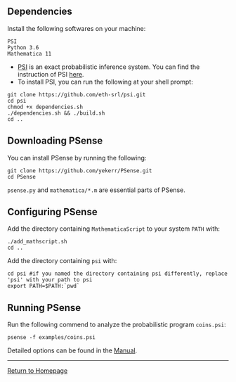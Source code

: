 
## Dependencies

Install the following softwares on your machine:
```
PSI
Python 3.6
Mathematica 11
```

* [PSI](http://psisolver.org) is an exact probabilistic inference system. You can find the instruction of PSI [here](https://github.com/eth-srl/psi).
* To install PSI, you can run the following at your shell prompt:

```{shell}
git clone https://github.com/eth-srl/psi.git
cd psi
chmod +x dependencies.sh
./dependencies.sh && ./build.sh
cd ..
```

## Downloading PSense

You can install PSense by running the following:
```{shell}
git clone https://github.com/yekerr/PSense.git
cd PSense
```

`psense.py` and  `mathematica/*.m` are essential parts of PSense.

## Configuring PSense

Add the directory containing `MathematicaScript` to your system `PATH` with:
```{shell}
./add_mathscript.sh
cd ..
```

Add the directory containing `psi` with: 
```{shell}
cd psi #if you named the directory containing psi differently, replace 'psi' with your path to psi
export PATH=$PATH:`pwd`
```

## Running PSense

Run the following commend to analyze the probabilistic program `coins.psi`:
```{shell}
psense -f examples/coins.psi
```

Detailed options can be found in the [Manual](manual.html).


***
[Return to Homepage](https://yekerr.github.io/PSense/)
